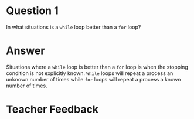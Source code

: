 # Question 1

In what situations is a `while` loop better than a `for` loop?

# Answer

Situations where a `while` loop is better than a `for` loop is when the stopping condition is not explicitly known. `While` loops will repeat a process an unknown number of times while `for` loops will repeat a process a known number of times.

# Teacher Feedback
